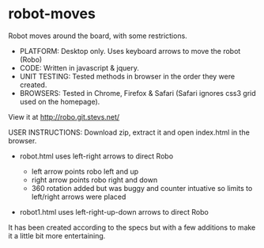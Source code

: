 # robot-moves
Robot moves around the board, with some restrictions.

* PLATFORM: Desktop only. Uses keyboard arrows to move the robot (Robo)
* CODE: Written in javascript & jquery.
* UNIT TESTING: Tested methods in browser in the order they were created.
* BROWSERS: Tested in Chrome, Firefox & Safari (Safari ignores css3 grid used on the homepage).

View it at http://robo.git.stevs.net/

USER INSTRUCTIONS:
Download zip, extract it and open index.html in the browser.
  * robot.html uses left-right arrows to direct Robo
    * left arrow points robo left and up
    * right arrow points robo right and down
    * 360 rotation added but was buggy and counter intuative so limits to left/right arrows were placed
   
  * robot1.html uses left-right-up-down arrows to direct Robo


It has been created according to the specs but with a few additions to make it a little bit more entertaining.
